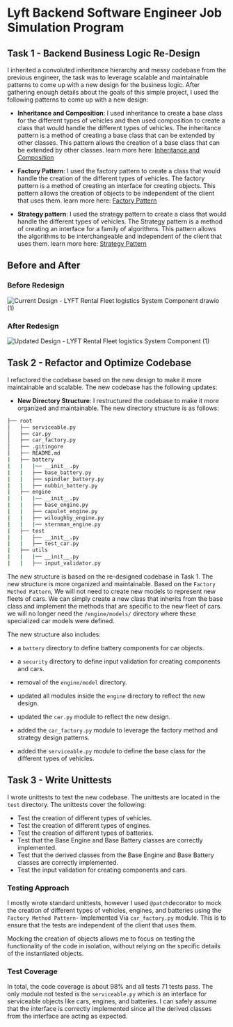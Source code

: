 # Lyft Backend Software Engineer Job Simulation Program

## Task 1 - Backend Business Logic Re-Design

I inherited a convoluted inheritance hierarchy and messy codebase from the previous engineer, the task was to leverage scalable and maintainable patterns to come up with a new design for the business logic. After gathering enough details about the goals of this simple project, I used the following patterns to come up with a new design:

- **Inheritance and Composition**: I used inheritance to create a base class for the different types of vehicles and then used composition to create a class that would handle the different types of vehicles. The inheritance pattern is a method of creating a base class that can be extended by other classes. This pattern allows the creation of a base class that can be extended by other classes. learn more here: [Inheritance and Composition](https://refactoring.guru/design-patterns/strategy)

- **Factory Pattern**: I used the factory pattern to create a class that would handle the creation of the different types of vehicles. The factory pattern is a method of creating an interface for creating objects. This pattern allows the creation of objects to be independent of the client that uses them. learn more here: [Factory Pattern](https://refactoring.guru/design-patterns/factory-method)

- **Strategy pattern**: I used the strategy pattern to create a class that would handle the different types of vehicles. The Strategy pattern is a method of creating an interface for a family of algorithms. This pattern allows the algorithms to be interchangeable and independent of the client that uses them. learn more here: [Strategy Pattern](https://refactoring.guru/design-patterns/strategy)

## Before and After

### Before Redesign

![Current Design - LYFT Rental Fleet logistics System Component drawio (1)](https://github.com/Simontagbor/forage-lyft-starter-repo/assets/62922135/d01e815d-adfb-4f80-bb58-262fed483e47)

### After Redesign

![Updated Design - LYFT Rental Fleet logistics System Component (1)](https://github.com/Simontagbor/forage-lyft-starter-repo/assets/62922135/688433b2-60e7-474a-8414-38e28c0dfd70)


## Task 2 - Refactor and Optimize Codebase

I refactored the codebase based on the new design to make it more maintainable and scalable.
The new codebase has the following updates:

- **New Directory Structure**: I restructured the codebase to make it more organized and maintainable.
The new directory structure is as follows:

```bash
├── root
│   ├── serviceable.py
│   ├── car.py
│   ├── car_factory.py
│   ├── .gitingore
│   ├── README.md
|   ├── battery
|   |   |── __init__.py
|   |   ├── base_battery.py
|   |   ├── spindler_battery.py
|   |   ├── nubbin_battery.py
|   ├── engine
|   |   |── __init__.py
|   |   ├── base_engine.py
|   |   ├── capulet_engine.py
|   |   ├── wiloughby_engine.py
|   |   |── sternman_engine.py
|   ├── test
|   |   ├── __init__.py
|   |   ├── test_car.py
|   ├── utils
|   |   |── __init__.py
|   |   ├── input_validator.py
```

The new structure is based on the re-designed codebase in Task 1. The new structure is more organized and maintainable.
Based on the `Factory Method Pattern`, We will not need to create new models to represent new fleets of cars. We can simply create a new class that inherits from the base class and implement the methods that are specific to the new fleet of cars. we will no longer need the `/engine/models/` directory where these specialized car models were defined.

The new structure also includes:

- a `battery` directory to define battery components for car objects.

- a `security` directory to define input validation for creating components and cars.

- removal of the `engine/model` directory.

- updated all modules inside the `engine` directory to reflect the new design.

- updated the `car.py` module to reflect the new design.

- added the `car_factory.py` module to leverage the factory method and strategy design patterns.

- added the `serviceable.py` module to define the base class for the different types of vehicles.

## Task 3 - Write Unittests

I wrote unittests to test the new codebase. The unittests are located in the `test` directory. The unittests cover the following:

- Test the creation of different types of vehicles.
- Test the creation of different types of engines.
- Test the creation of different types of batteries.
- Test that the Base Engine and Base Battery classes are correctly implemented.
- Test that the derived classes from the Base Engine and Base Battery classes are correctly implemented.
- Test the input validation for creating components and cars.

### Testing Approach

I mostly wrote standard unittests, however I used `@patch`decorator to mock the creation of different types of vehicles, engines, and batteries using the `Factory Method Pattern`- Implemented Via `car_factory.py` module.
This is to ensure that the tests are independent of the client that uses them.

Mocking the creation of objects allows me to focus on testing the functionality of the code in isolation, without relying on the specific details of the instantiated objects.

### Test Coverage

In total, the code coverage is about 98% and all tests 71 tests pass. The only module not tested is the `serviceable.py` which is an interface for serviceable objects like cars, engines, and batteries. I can safely assume that the interface is correctly implemented since all the derived classes from the interface are acting as expected.
<!-- insert image -->
